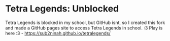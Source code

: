 # Tetra Legends: Unblocked
Tetra Legends is blocked in my school, but GitHub isnt, so I created this fork and made a GitHub pages site to access Tetra Legends in school. :3
Play is here :3 - https://sub2ninah.github.io/tetralegends/
